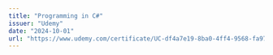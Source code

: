 ```yaml
---
title: "Programming in C#"
issuer: "Udemy"
date: "2024-10-01"
url: "https://www.udemy.com/certificate/UC-df4a7e19-8ba0-4ff4-9568-fa977def0326/"
---
```

